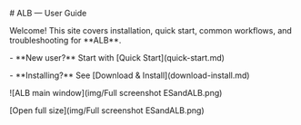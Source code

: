 \# ALB — User Guide



Welcome! This site covers installation, quick start, common workflows, and troubleshooting for \*\*ALB\*\*.



\- \*\*New user?\*\* Start with \[Quick Start](quick-start.md)

\- \*\*Installing?\*\* See \[Download \& Install](download-install.md)

![ALB main window](img/Full screenshot ESandALB.png)

[Open full size](img/Full screenshot ESandALB.png)